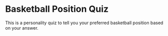 # Basketball Position Quiz

This is a personality quiz to tell you your preferred basketball position based on your answer. 

